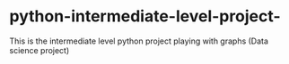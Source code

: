 # python-intermediate-level-project-
This is the intermediate level python project playing with graphs (Data science project)
